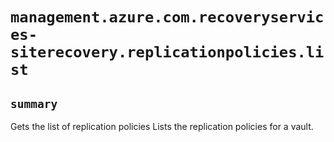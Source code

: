# `management.azure.com.recoveryservices-siterecovery.replicationpolicies.list`

## `summary`
Gets the list of replication policies Lists the replication policies for a vault.



